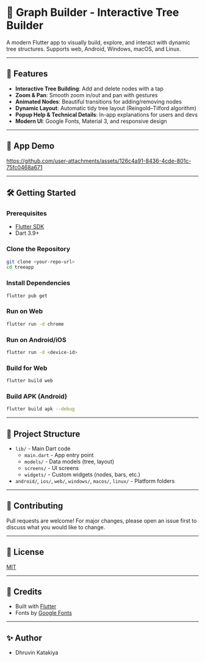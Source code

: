 # 🌳 Graph Builder - Interactive Tree Builder

A modern Flutter app to visually build, explore, and interact with dynamic tree structures. Supports web, Android, Windows, macOS, and Linux.

---

## 🚀 Features

- **Interactive Tree Building**: Add and delete nodes with a tap
- **Zoom & Pan**: Smooth zoom in/out and pan with gestures
- **Animated Nodes**: Beautiful transitions for adding/removing nodes
- **Dynamic Layout**: Automatic tidy tree layout (Reingold–Tilford algorithm)
- **Popup Help & Technical Details**: In-app explanations for users and devs
- **Modern UI**: Google Fonts, Material 3, and responsive design

---

## 📸 App Demo

https://github.com/user-attachments/assets/126c4a91-8436-4cde-801c-75fc0468a671



---

## 🛠️ Getting Started

### Prerequisites
- [Flutter SDK](https://flutter.dev/docs/get-started/install)
- Dart 3.9+

### Clone the Repository
```sh
git clone <your-repo-url>
cd treeapp
```

### Install Dependencies
```sh
flutter pub get
```

### Run on Web
```sh
flutter run -d chrome
```

### Run on Android/iOS
```sh
flutter run -d <device-id>
```

### Build for Web
```sh
flutter build web
```

### Build APK (Android)
```sh
flutter build apk --debug
```

---

## 📂 Project Structure
- `lib/` - Main Dart code
  - `main.dart` - App entry point
  - `models/` - Data models (tree, layout)
  - `screens/` - UI screens
  - `widgets/` - Custom widgets (nodes, bars, etc.)
- `android/`, `ios/`, `web/`, `windows/`, `macos/`, `linux/` - Platform folders

---

## 🤝 Contributing
Pull requests are welcome! For major changes, please open an issue first to discuss what you would like to change.

---

## 📄 License
[MIT](LICENSE)

---

## 🙏 Credits
- Built with [Flutter](https://flutter.dev/)
- Fonts by [Google Fonts](https://fonts.google.com/)

---

## ✨ Author
- Dhruvin Katakiya



